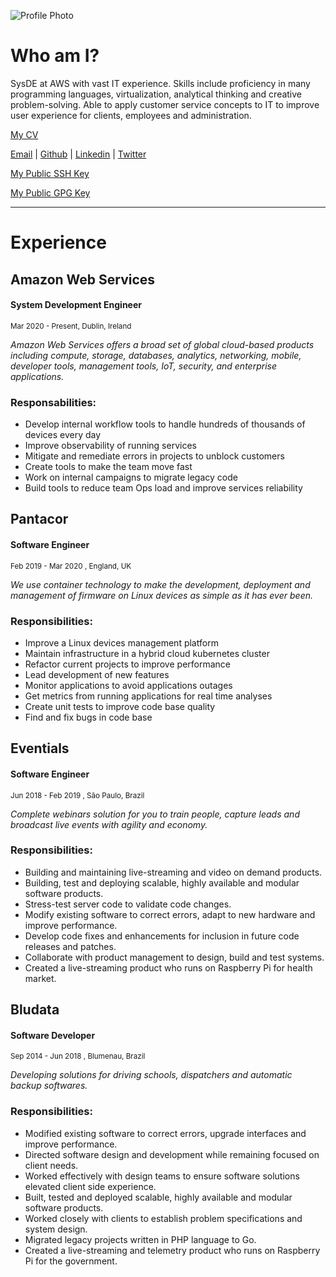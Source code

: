 ![Profile Photo](/profile.webp)

# Who am I?

SysDE at AWS with vast IT experience. Skills include proficiency in many programming languages, virtualization, analytical thinking and creative problem-solving. Able to apply customer service concepts to IT to improve user experience for clients, employees and administration.

[My CV](https://docs.google.com/document/d/e/2PACX-1vQ5u6fxQbbtUyr495NnoZN74M2AbdIA8hvfFaGynfyzD3fAFw9wOnU42Xv5sfv_aoNf3bE19KNskLIe/pub)

[Email](mailto:jonathanschweder@gmail.com) |
[Github](https://github.com/jaswdr) |
[Linkedin](https://www.linkedin.com/in/jaswdr/) |
[Twitter](https://twitter.com/jaswdr)

[My Public SSH Key](/jaswdr.pub)

[My Public GPG Key](/jaswdr.gpg)

---

# Experience

## Amazon Web Services
####  System Development Engineer 
<sub>Mar 2020 - Present, Dublin, Ireland</sub>

<cite>
Amazon Web Services offers a broad set of global cloud-based products including compute, storage, databases, analytics, networking, mobile, developer tools, management tools, IoT, security, and enterprise applications.
</cite>

### Responsabilities:
- Develop internal workflow tools to handle hundreds of thousands of devices every day
- Improve observability of running services
- Mitigate and remediate errors in projects to unblock customers
- Create tools to make the team move fast
- Work on internal campaigns to migrate legacy code
- Build tools to reduce team Ops load and improve services reliability

## Pantacor
#### Software Engineer
<sub>Feb 2019 - Mar 2020 , England, UK<sub>

<cite>
We use container technology to make the development, deployment and management of firmware on Linux devices as simple as it has ever been.
</cite>

### Responsibilities:

- Improve a Linux devices management platform
- Maintain infrastructure in a hybrid cloud kubernetes cluster
- Refactor current projects to improve performance
- Lead development of new features
- Monitor applications to avoid applications outages
- Get metrics from running applications for real time analyses
- Create unit tests to improve code base quality
- Find and fix bugs in code base

## Eventials
#### Software Engineer
<sub>Jun 2018 - Feb 2019 , São Paulo, Brazil</sub>

<cite>
Complete webinars solution for you to train people, capture leads and broadcast live events with agility and economy.
</cite>

### Responsibilities:

- Building and maintaining live-streaming and video on demand products.
- Building, test and deploying scalable, highly available and modular software products.
- Stress-test server code to validate code changes.
- Modify existing software to correct errors, adapt to new hardware and improve performance.
- Develop code fixes and enhancements for inclusion in future code releases and patches.
- Collaborate with product management to design, build and test systems.
- Created a live-streaming product who runs on Raspberry Pi for health market.

## Bludata

#### Software Developer
<sub>Sep 2014 - Jun 2018 , Blumenau, Brazil</sub>

<cite>
Developing solutions for driving schools, dispatchers and automatic backup softwares.
</cite>

### Responsibilities:

- Modified existing software to correct errors, upgrade interfaces and improve performance.
- Directed software design and development while remaining focused on client needs.
- Worked effectively with design teams to ensure software solutions elevated client side experience.
- Built, tested and deployed scalable, highly available and modular software products.
- Worked closely with clients to establish problem specifications and system design.
- Migrated legacy projects written in PHP language to Go.
- Created a live-streaming and telemetry product who runs on Raspberry Pi for the government.
